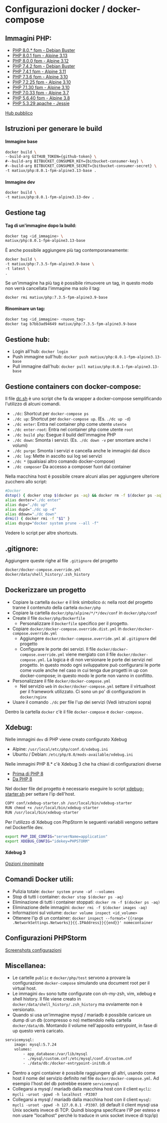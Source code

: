 Configurazioni docker / docker-compose
=====

## Immagini PHP:
* [PHP 8.0.* fpm - Debian Buster](docker/php/debian/buster/8.0-fpm)
* [PHP 8.0.1 fpm - Alpine 3.13](docker/php/alpine/3.13/8.0.1-fpm)
* [PHP 8.0.0 fpm - Alpine 3.12](docker/php/alpine/3.12/8.0.0-fpm)
* [PHP 7.4.2 fpm - Debian Buster](docker/php/debian/buster/7.4.2-fpm)
* [PHP 7.4.1 fpm - Alpine 3.11](docker/php/alpine/3.11/7.4.1-fpm)
* [PHP 7.3.6 fpm - Alpine 3.10](docker/php/alpine/3.10/7.3.6-fpm)
* [PHP 7.2.25 fpm - Alpine 3.10](docker/php/alpine/3.10/7.2.25-fpm)
* [PHP 7.1.30 fpm - Alpine 3.10](docker/php/alpine/3.10/7.1.30-fpm)
* [PHP 7.0.33 fpm - Alpine 3.7](docker/php/alpine/3.7/7.0.33-fpm)
* [PHP 5.6.40 fpm - Alpine 3.8](docker/php/alpine/3.8/5.6.40-fpm)
* [PHP 5.3.29 apache - Jessie](docker/php/debian/jessie/apache2.4.10/5.3.29)

[Hub pubblico](https://hub.docker.com/r/matiux/php/tags?page=1&ordering=last_updated)

## Istruzioni per generare le build 

#### Immagine base

```bash
docker build \
--build-arg GITHUB_TOKEN={github-token} \
#--build-arg BITBUCKET_CONSUMER_KEY={bitbucket-consumer-key} \
#--build-arg BITBUCKET_CONSUMER_SECRET={bitbucket-consumer-secret} \
-t matiux/php:8.0.1-fpm-alpine3.13-base .
```

#### Immagine dev
```bash
docker build \
-t matiux/php:8.0.1-fpm-alpine3.13-dev .
```

## Gestione tag

#### Tag di un'immagine dopo la build:

```bash
docker tag <id_immagine> \
matiux/php:8.0.1-fpm-alpine3.13-base
```

È anche possibile aggiungere più tag contemporaneamente:

```bash
docker build \
-t matiux/php:7.3.5-fpm-alpine3.9-base \
-t latest \
.
```

Se un'immagine ha più tag è possibile rimuovere un tag, in questo modo non verrà cancellata l'immagine ma solo il tag: 

```bash
docker rmi matiux/php:7.3.5-fpm-alpine3.9-base
```

#### Rinominare un tag: 

```bash
docker tag <id_immagine> <nuovo_tag>
docker tag b7bb3ad94649 matiux/php:7.3.5-fpm-alpine3.9-base
```

## Gestione hub:
* Login all'hub: `docker login`
* Push immagine sull'hub: `docker push matiux/php:8.0.1-fpm-alpine3.13-base`
* Pull immagine dall'hub: `docker pull matiux/php:8.0.1-fpm-alpine3.13-base`

## Gestione containers con docker-compose:

Il file [dc.sh](docker/dc.sh) è uno script che fa da wrapper a docker-compose semplificando l'utilizzo di alcuni comandi.

* `./dc`: Shortcut per `docker-compose ps`
* `./dc up`: Shortcut per `docker-compose up`. (Es. `./dc up -d`)
* `./dc enter`: Entra nel container php come utente `utente`
* `./dc enter-root`: Entra nel container php come utente `root`
* `./dc build php`: Esegue il build dell'immagine PHP
* `./dc down`: Smonta i servizi. (Es. `./dc down -v` per smontare anche i volumi)
* `./dc purge`: Smonta i servizi e cancella anche le immagini dal disco
* `./dc log`: Mette in ascolto sui log sei servizi
* `./dc *` (qualsiasi altro comando docker-compose)
* `./dc composer` Da accesso a composer fuori dal container

Nella macchina host è possibile creare alcuni alias per aggiungere ulteriore zucchero allo script:

```bash
#Docker
dstop() { docker stop $(docker ps -aq) && docker rm -f $(docker ps -aq) }
alias denter="./dc enter"
alias dup="./dc up"
alias dupd="./dc up -d"
alias ddown="./dc down"
drmi() { docker rmi -f "$1" }
alias dsysp="docker system prune --all -f"
```

Vedere lo script per altre shortcuts.

## .gitignore:

Aggiungere queste righe al file `.gitignore` del progetto

```bash
docker/docker-compose.override.yml
docker/data/shell_history/.zsh_history
```

## Dockerizzare un progetto

* Copiare la cartella `docker` e il link simbolico `dc` nella root del progetto tranne il contenuto della cartela `docker/php`
* Copiare la cartella `docker/php/alpine/*/*/dev/conf` in `docker/php/conf`
* Create il file `docker/php/Dockerfile`
    * Personalizzare il `Dockerfile` specifico per il progetto.
* Copiare `docker/docker-compose.override.dist.yml` in `docker/docker-compose.override.yml`
    * Aggiungere `docker/docker-compose.override.yml` al `.gitignore` del progetto
    * Configurare le porte dei servizi. Il file `docker/docker-compose.override.yml` viene mergiato con il file `docker/docker-compose.yml`. La logica è di non versionare le porte dei servizi nel progetto. In questo modo ogni sviluppatore può configurarsi le porte come vuole anche nel caso in cui tenga due progetti in up con docker-compose; in questo modo le porte non vanno in conflitto.
* Personalizzare il file `docker/docker-compose.yml`
    * Nel servizio `web` in `docker/docker-compose.yml` settare il virtualhost per il framework utilizzato. Ci sono un po' di configurazioni in `docker/nginx` 
* Usare il comando `./dc` per file l'up dei servizi (Vedi istruzioni sopra)

Dentro la cartella `docker` c'è il file `docker-compose` e `docker-compose.`

## Xdebug:

Nelle immagini `dev` di PHP viene creato configurato Xdebug

* Alpine: `/usr/local/etc/php/conf.d/xdebug.ini`
* Ubuntu / Debian: `/etc/php/8.0/mods-available/xdebug.ini`

Nelle immagini PHP 8.* c'è Xdebug 3 che ha chiavi di configurazioni diverse

* [Prima di PHP 8](docker/php/alpine/3.11/7.4.1-fpm/dev/conf/xdebug.ini)
* [Da PHP 8](docker/php/alpine/3.12/8.0.0-fpm/dev/conf/xdebug.ini)

Nel docker file del progetto è necessario eseguire lo script [xdebug-starter.sh](docker/php/conf/xdebug-starter.sh) per settare l'ip dell'host.

```bash
COPY conf/xdebug-starter.sh /usr/local/bin/xdebug-starter
RUN chmod +x /usr/local/bin/xdebug-starter
RUN /usr/local/bin/xdebug-starter
```

Per l'utilizzo di Xdebug con PhpStorm le seguenti variabili vengono settare nel Dockerfile dev.

```bash
export PHP_IDE_CONFIG="serverName=application"
export XDEBUG_CONFIG="idekey=PHPSTORM"
```

#### Xdebug 3
[Opzioni rinominate](https://xdebug.org/docs/upgrade_guide)

## Comandi Docker utili:

* Pulizia totale: `docker system prune -af --volumes`
* Stop di tutti i container: `docker stop $(docker ps -aq)`
* Eliminazione di tutti i container stoppati: `docker rm -f $(docker ps -aq)`
* Eliminazione delle immagini: `docker rmi -f $(docker images -aq)`
* Informazioni sul volume: `docker volume inspect <id_volume>`
* Ottenere l'ip di un container: `docker inspect --format='{{range .NetworkSettings.Networks}}{{.IPAddress}}{{end}}' nomecontainer`

## Configurazioni PHPStorm

[Screenshots configurazioni](doc/xdebug/phpstorm)

## Miscellanea:

* Le cartelle `public` e `docker/php/test` servono a provare la configurazione `docker-compose` simulando una document root per il virtual host.
* Le immagini `dev` sono tutte configurate con oh-my-zsh, vim, xdebug e shell history. Il file viene creato in `docker/data/shell_history/.zsh_history` ma ovviamente non è versionato.
* Quando si usa un'immagine mysql / mariadb è possibile caricare un dump di un db (compresso o no) mettendolo nella cartella `docker/data/db`. Montando il volume nell'apposito entrypoint, in fase di up questo verrà caricato.

```bash
servicemysql:
    image: mysql:5.7.24
    volumes:
        - app_database:/var/lib/mysql
        - ./mysql/custom.cnf:/etc/mysql/conf.d/custom.cnf
        - ./data/db:/docker-entrypoint-initdb.d
```

* Dentro a ogni container è possibile raggiungere gli altri, usando come host il nome del servizio definito nel file `docker/docker-compose.yml`. Ad esempio l'host del db potrebbe essere `servicemysql`
* Collegarsi a mysql / mariadb dalla macchina host con il client `mycli`: `mycli -uroot -ppwd -h localhost -P3307`
* Collegarsi a mysql / mariadb dalla macchina host con il client `mysql`: `mycli -uroot -ppwd -h 127.0.0.1 -P3307`. (di default il client mysql usa Unix sockets invece di TCP. Quindi bisogna specificare l'IP per esteso e non usare "localhost" perchè lo traduce in unix socket invece di tcp/ip)
